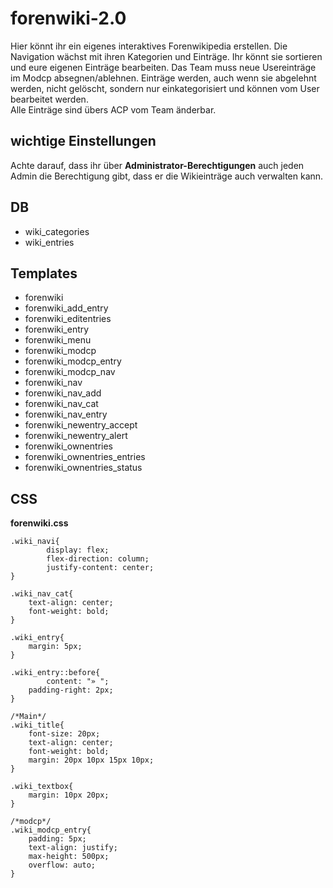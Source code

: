# forenwiki-2.0

Hier könnt ihr ein eigenes interaktives Forenwikipedia erstellen. Die Navigation wächst mit ihren Kategorien und Einträge. Ihr könnt sie sortieren und eure eigenen Einträge bearbeiten. Das Team muss neue Usereinträge im Modcp absegnen/ablehnen. Einträge werden, auch wenn sie abgelehnt werden, nicht gelöscht, sondern nur einkategorisiert und können vom User bearbeitet werden.<br />
Alle Einträge sind übers ACP vom Team änderbar.

## wichtige Einstellungen
Achte darauf, dass ihr über **Administrator-Berechtigungen** auch jeden Admin die Berechtigung gibt, dass er die Wikieinträge auch verwalten kann.

## DB
- wiki_categories
- wiki_entries

## Templates
- forenwiki 	
- forenwiki_add_entry 	
- forenwiki_editentries 	
- forenwiki_entry 	
- forenwiki_menu 	
- forenwiki_modcp 	
- forenwiki_modcp_entry 	
- forenwiki_modcp_nav 	
- forenwiki_nav 	
- forenwiki_nav_add 	
- forenwiki_nav_cat 	
- forenwiki_nav_entry 	
- forenwiki_newentry_accept 	
- forenwiki_newentry_alert 	
- forenwiki_ownentries 	
- forenwiki_ownentries_entries 	
- forenwiki_ownentries_status

## CSS
**forenwiki.css**
```
.wiki_navi{
		display: flex;
		flex-direction: column;
		justify-content: center;
}

.wiki_nav_cat{
	text-align: center;
	font-weight: bold;
}

.wiki_entry{
	margin: 5px;	
}

.wiki_entry::before{
		content: "» ";
	padding-right: 2px;	
}

/*Main*/
.wiki_title{
	font-size: 20px;
	text-align: center;
	font-weight: bold;
	margin: 20px 10px 15px 10px;
}

.wiki_textbox{
	margin: 10px 20px;	
}

/*modcp*/
.wiki_modcp_entry{
	padding: 5px;
	text-align: justify;
	max-height: 500px;
	overflow: auto;
}

